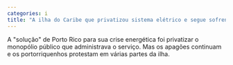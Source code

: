 ```yaml
---
categories: i
title: "A ilha do Caribe que privatizou sistema elétrico e segue sofrendo com apagões"
---
```

A "solução" de Porto Rico para sua crise energética foi privatizar o monopólio público que administrava o serviço. Mas os apagões continuam e os portorriquenhos protestam em várias partes da ilha.